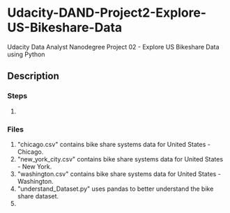 # Udacity-DAND-Project2-Explore-US-Bikeshare-Data
Udacity Data Analyst Nanodegree Project 02 - Explore US Bikeshare Data using Python

## Description


### Steps
1.

### Files
1. "chicago.csv" contains bike share systems data for United States - Chicago.
2. "new_york_city.csv" contains bike share systems data for United States - New York.
3. "washington.csv" contains bike share systems data for United States - Washington.
4. "understand_Dataset.py" uses pandas to better understand the bike share dataset.
5.
